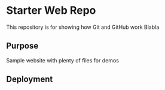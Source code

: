 # Starter Web Repo

This repository is for showing how Git and GitHub work
Blabla

## Purpose

Sample website with plenty of files for demos

## Deployment